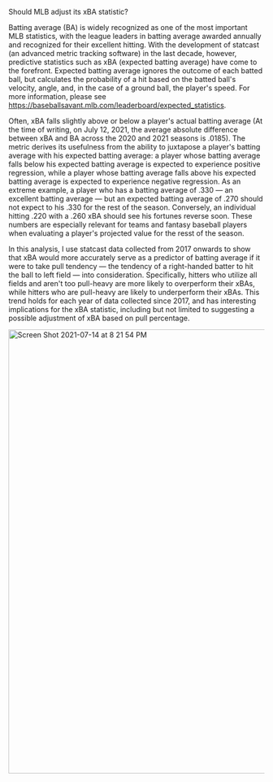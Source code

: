 Should MLB adjust its xBA statistic?

Batting average (BA) is widely recognized as one of the most important MLB
statistics, with the league leaders in batting average awarded annually and
recognized for their excellent hitting. With the development of statcast (an
advanced metric tracking software) in the last decade, however, predictive
statistics such as xBA (expected batting average) have come to the forefront.
Expected batting average ignores the outcome of each batted ball, but calculates
the probability of a hit based on the batted ball's velocity, angle, and, in the
case of a ground ball, the player's speed. For more information, please see 
https://baseballsavant.mlb.com/leaderboard/expected_statistics.

Often, xBA falls slightly above or below a player's actual batting average (At
the time of writing, on July 12, 2021, the average absolute difference between
xBA and BA across the 2020 and 2021 seasons is .0185). The metric derives its
usefulness from the ability to juxtapose a player's batting average with his
expected batting average: a player whose batting average falls below his
expected batting average is expected to experience positive regression, while a
player whose batting average falls above his expected batting average is
expected to experience negative regression. As an extreme example, a player who
has a batting average of .330 — an excellent batting average — but an expected
batting average of .270 should not expect to his .330 for the rest of the
season. Conversely, an individual hitting .220 with a .260 xBA should see his
fortunes reverse soon. These numbers are especially relevant for teams and
fantasy baseball players when evaluating a player's projected value for the
resst of the season.

In this analysis, I use statcast data collected from 2017 onwards to show that
xBA would more accurately serve as a predictor of batting average if it were to
take pull tendency — the tendency of a right-handed batter to hit the ball to
left field — into consideration. Specifically, hitters who utilize all fields
and aren't too pull-heavy are more likely to overperform their xBAs, while
hitters who are pull-heavy are likely to underperform their xBAs. This trend 
holds for each year of data collected since 2017, and has interesting 
implications for the xBA statistic, including but not limited to suggesting a
possible adjustment of xBA based on pull percentage.

<img width="874" alt="Screen Shot 2021-07-14 at 8 21 54 PM" src="https://user-images.githubusercontent.com/60484287/125709088-4df630d4-6d19-41e3-a5a5-8e062b585c1b.png">
